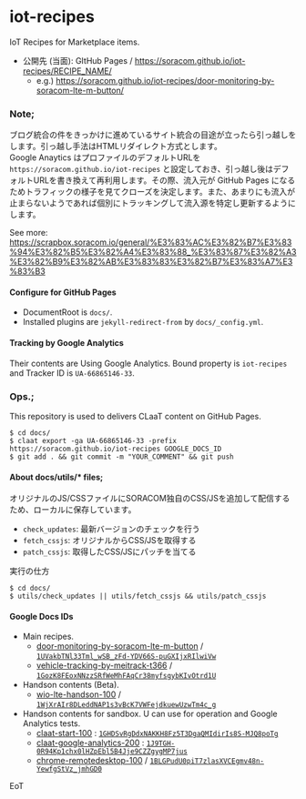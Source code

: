 # iot-recipes

IoT Recipes for Marketplace items.

- 公開先 (当面): GItHub Pages / https://soracom.github.io/iot-recipes/RECIPE_NAME/
    - e.g.) https://soracom.github.io/iot-recipes/door-monitoring-by-soracom-lte-m-button/

### Note;

ブログ統合の件をきっかけに進めているサイト統合の目途が立ったら引っ越しをします。引っ越し手法はHTMLリダイレクト方式とします。  
Google Anaytics はプロファイルのデフォルトURLを `https://soracom.github.io/iot-recipes` と設定しておき、引っ越し後はデフォルトURLを書き換えて再利用します。その際、流入元が GitHub Pages になるためトラフィックの様子を見てクローズを決定します。また、あまりにも流入が止まらないようであれば個別にトラッキングして流入源を特定し更新するようにします。

See more: https://scrapbox.soracom.io/general/%E3%83%AC%E3%82%B7%E3%83%94%E3%82%B5%E3%82%A4%E3%83%88_%E3%83%87%E3%82%A3%E3%82%B9%E3%82%AB%E3%83%83%E3%82%B7%E3%83%A7%E3%83%B3

#### Configure for GitHub Pages

- DocumentRoot is `docs/`.
- Installed plugins are `jekyll-redirect-from` by `docs/_config.yml`.

#### Tracking by Google Analytics

Their contents are Using Google Analytics. Bound property is `iot-recipes` and Tracker ID is `UA-66865146-33`.

### Ops.;

This repository is used to delivers CLaaT content on GitHub Pages.

```
$ cd docs/
$ claat export -ga UA-66865146-33 -prefix https://soracom.github.io/iot-recipes GOOGLE_DOCS_ID
$ git add . && git commit -m "YOUR_COMMENT" && git push
```

#### About docs/utils/* files;

オリジナルのJS/CSSファイルにSORACOM独自のCSS/JSを追加して配信するため、ローカルに保存しています。

- `check_updates`: 最新バージョンのチェックを行う
- `fetch_cssjs`: オリジナルからCSS/JSを取得する
- `patch_cssjs`: 取得したCSS/JSにパッチを当てる

実行の仕方

```
$ cd docs/
$ utils/check_updates || utils/fetch_cssjs && utils/patch_cssjs
```

#### Google Docs IDs

- Main recipes.
    - [door-monitoring-by-soracom-lte-m-button](https://soracom.github.io/iot-recipes/door-monitoring-by-soracom-lte-m-button) / [`1UVakbTNl33Tml_wSB_zFd-YDV66S-puGXIjxRIlwiVw`](https://docs.google.com/document/d/1UVakbTNl33Tml_wSB_zFd-YDV66S-puGXIjxRIlwiVw/edit?usp=sharing)
    - [vehicle-tracking-by-meitrack-t366](https://soracom.github.io/iot-recipes/vehicle-tracking-by-meitrack-t366) / [`1GozK8FEoxNNzzSRfWeMhFAqCr38myfsgybKIvOtrd1U`](https://docs.google.com/document/d/1GozK8FEoxNNzzSRfWeMhFAqCr38myfsgybKIvOtrd1U/edit?usp=sharing)
- Handson contents (Beta).
    - [wio-lte-handson-100](https://soracom.github.io/iot-recipes/wio-lte-handson-100) / [`1WjXrAIr8DLeddNAP1s3vBcK7VWFejdkuewUzwTm4c_g`](https://docs.google.com/document/d/1WjXrAIr8DLeddNAP1s3vBcK7VWFejdkuewUzwTm4c_g/edit?usp=sharing)
- Handson contents for sandbox. U can use for operation and Google Analytics tests.
    - [claat-start-100](https://soracom.github.io/iot-recipes/claat-start-100) : [`1GHDSvRgDdxNAKKH8Fz5T3DgaQMIdirIs8S-MJQ8poTg`](https://docs.google.com/document/d/1GHDSvRgDdxNAKKH8Fz5T3DgaQMIdirIs8S-MJQ8poTg/edit?usp=sharing)
    - [claat-google-analytics-200](https://soracom.github.io/iot-recipes/claat-google-analytics-200) : [`1J9TGH-0R94Kp1chx0lHZpEbl5B4Jje9CZZgygMP7jus`](https://docs.google.com/document/d/1J9TGH-0R94Kp1chx0lHZpEbl5B4Jje9CZZgygMP7jus/edit?usp=sharing)
    - [chrome-remotedesktop-100](https://soracom.github.io/iot-recipes/chrome-remotedesktop-100) / [`1BLGPudU0piT7zlasXVCEgmv48n-YewfgStVz_jmhGD0`](https://docs.google.com/document/d/1BLGPudU0piT7zlasXVCEgmv48n-YewfgStVz_jmhGD0/edit?usp=sharing)

EoT
